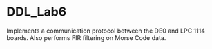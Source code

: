 DDL_Lab6
========

Implements a communication protocol between the DE0 and LPC 1114 boards.  Also performs FIR filtering on Morse Code data.
